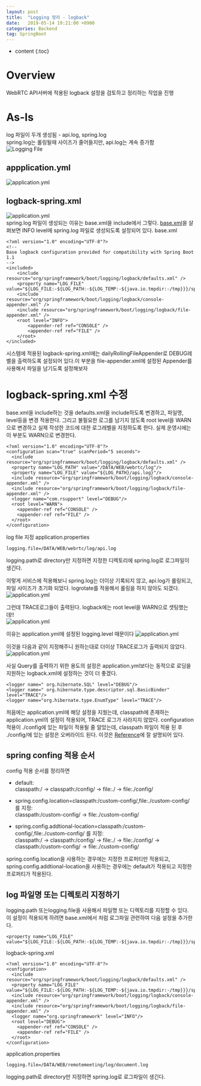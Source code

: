 ```yaml
---
layout: post
title:  "Logging 정리 - logback"
date:   2019-05-14 19:21:00 +0900
categories: Backend
tag: SpringBoot
---
```


* content
{:toc}


# Overview
WebRTC API서버에 적용된 logback 설정을 검토하고 정리하는 작업을 진행

# As-Is
log 파일이 두개 생성됨 - api.log, spring.log  
spring.log는 롤링될때 사이즈가 줄어들지만, api.log는 계속 증가함  
![Logging File]({{site.url}}/assets/images/2019-05/logback-01.png)  

## appplication.yml  
![application.yml]({{site.url}}/assets/images/2019-05/logback-02.png)  

## logback-spring.xml
![application.yml]({{site.url}}/assets/images/2019-05/logback-03.png)  
spring.log 파일이 생성되는 이유는 base.xml을 include에서 그렇다. [base.xml](https://github.com/spring-projects/spring-boot/blob/master/spring-boot-project/spring-boot/src/main/resources/org/springframework/boot/logging/logback/base.xml)을 살펴보면 INFO level에 spring.log 파일로 생성되도록 설정되어 있다. 
base.xml
```
<?xml version="1.0" encoding="UTF-8"?>
<!--
Base logback configuration provided for compatibility with Spring Boot 1.1
-->
<included>
    <include resource="org/springframework/boot/logging/logback/defaults.xml" />
    <property name="LOG_FILE" value="${LOG_FILE:-${LOG_PATH:-${LOG_TEMP:-${java.io.tmpdir:-/tmp}}}/spring.log}"/>
    <include resource="org/springframework/boot/logging/logback/console-appender.xml" />
    <include resource="org/springframework/boot/logging/logback/file-appender.xml" />
    <root level="INFO">
        <appender-ref ref="CONSOLE" />
        <appender-ref ref="FILE" />
    </root>
</included>
```
시스템에 적용된 logback-spring.xml에는 dailyRollingFileAppender로 DEBUG레벨을 출력하도록 설정되어 있다.이 부분을 file-appender.xml에 설정된 Appender를 사용해서 파일을 남기도록 설정해보자

# logback-spring.xml 수정
base.xml을 include하는 것을 defaults.xml을 include하도록 변경하고, 파일명, level등을 변경 적용한다. 그리고 불필요한 로그를 남기지 않도록 root level을 WARN으로 변경하고 실제 작성한 코드에 대한 로그레벨을 지정하도록 한다. 실제 운영시에는 이 부분도 WARN으로 변경한다.
```
<?xml version="1.0" encoding="UTF-8"?>
<configuration scan="true" scanPeriod="5 seconds">
  <include resource="org/springframework/boot/logging/logback/defaults.xml" />
  <property name="LOG_PATH" value="/DATA/WEB/webrtc/log"/>
  <property name="LOG_FILE" value="${LOG_PATH}/api.log}"/>
  <include resource="org/springframework/boot/logging/logback/console-appender.xml" />
  <include resource="org/springframework/boot/logging/logback/file-appender.xml" />
  <logger name="com.rsupport" level="DEBUG"/>
  <root level="WARN">
    <appender-ref ref="CONSOLE" />
    <appender-ref ref="FILE" />
  </root>
</configuration>
```
log file 지정
application.properties
```
logging.file=/DATA/WEB/webrtc/log/api.log
```  
logging.path로 directory만 지정하면 지정한 디렉토리에 spring.log로 로그파일이 생긴다.

이렇게 서비스에 적용해보니 spring.log는 더이상 기록되지 않고, api.log가 롤링되고, 파일 사이즈가 초기화 되었다. logrotate를 적용해서 롤링을 하지 않아도 되겠다.
![application.yml]({{site.url}}/assets/images/2019-05/logback-02.png)  

그런데 TRACE로그들이 출력된다. logback에는 root level을 WARN으로 셋팅했는데!!  
![application.yml]({{site.url}}/assets/images/2019-05/logback-06.png)  

이유는 application.yml에 설정된 logging.level 때문이다
![application.yml]({{site.url}}/assets/images/2019-05/logback-05.png)  

이것을 다음과 같이 지정해주니 원하는대로 더이상 TRACE로그가 출력되지 않았다.
![application.yml]({{site.url}}/assets/images/2019-05/logback-07.png)  

사실 Query를 출력하기 위한 용도의 설정은 application.yml보다는 동적으로 로딩을 지원하는 logback.xml에 설정하는 것이 더 좋겠다.
```
<logger name=" org.hibernate.SQL" level="DEBUG"/>
<logger name=" org.hibernate.type.descriptor.sql.BasicBinder" level="TRACE"/>
<logger name="org.hibernate.type.EnumType" level="TRACE"/>
```

처음에는 application.yml에 해당 설정을 지웠는데, classpath에 존재하는 application.yml의 설정이 적용되어, TRACE 로그가 사라지지 않았다. configuration 적용이 ./config에 있는 파일이 적용될 줄 알았는데, classpath 파일이 적용 된 후 ./config/에 있는 설정은 오버라이드 된다.
이것은 [Reference](https://docs.spring.io/spring-boot/docs/2.1.4.RELEASE/reference/htmlsingle/#boot-features-external-config-application-property-files)에 잘 설명되어 있다.  

## spring confing 적용 순서
config 적용 순서를 정리하면  
* default:  
 classpath:/ -> classpath:/config/ -> file:./ -> file:./config/

* spring.config.location=classpath:/custom-config/,file:./custom-config/ 를 지정:  
 classpath:/custom-config/ -> file:./custom-config/

* spring.config.addtional-location=classpath:/custom-config/,file:./custom-config/ 를 지정:  
 classpath:/ -> classpath:/config/ -> file:./ -> file:./config/ -> classpath:/custom-config/ -> file:./custom-config/

spring.config.location을 사용하는 경우에는 지정한 프로퍼티만 적용되고, spring.config.addtional-location을 사용하는 경우에는 default가 적용되고 지정한 프로퍼티가 적용된다.


## log 파일명 또는 디렉토리 지정하기
logging.path 또는logging.file을 사용해서 파일명 또는 디렉토리를 지정할 수 있다.  
이 설정이 적용되게 하려면 base.xml에서 처럼 로그파일 관련하여 다음 설정을 추가한다.
```
<property name="LOG_FILE" value="${LOG_FILE:-${LOG_PATH:-${LOG_TEMP:-${java.io.tmpdir:-/tmp}}}/spring.log}"/>
```
logback-spring.xml
```
<?xml version="1.0" encoding="UTF-8"?>
<configuration>
  <include resource="org/springframework/boot/logging/logback/defaults.xml" />
  <property name="LOG_FILE" value="${LOG_FILE:-${LOG_PATH:-${LOG_TEMP:-${java.io.tmpdir:-/tmp}}}/spring.log}"/>
  <include resource="org/springframework/boot/logging/logback/console-appender.xml" />
  <include resource="org/springframework/boot/logging/logback/file-appender.xml" />
  <logger name="org.springframework" level="INFO"/>
  <root level="DEBUG">
    <appender-ref ref="CONSOLE" />
    <appender-ref ref="FILE" />
  </root>
</configuration>
```
application.properties
```
logging.file=/DATA/WEB/remotemeeting/log/document.log
```
logging.path로 directory만 지정하면 spring.log로 로그파일이 생긴다.



















